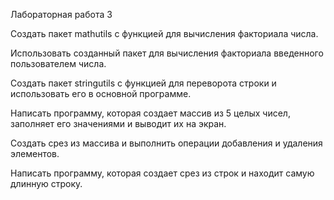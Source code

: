 Лабораторная работа 3

Создать пакет mathutils с функцией для вычисления факториала числа.

Использовать созданный пакет для вычисления факториала введенного пользователем числа.

Создать пакет stringutils с функцией для переворота строки и использовать его в основной программе.

Написать программу, которая создает массив из 5 целых чисел, заполняет его значениями и выводит их на экран.

Создать срез из массива и выполнить операции добавления и удаления элементов.

Написать программу, которая создает срез из строк и находит самую длинную строку.